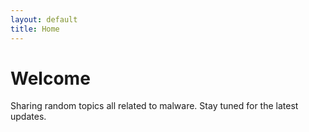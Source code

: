 ```yaml
---
layout: default
title: Home
---
```


# Welcome

Sharing random topics all related to malware. Stay tuned for the latest updates.
